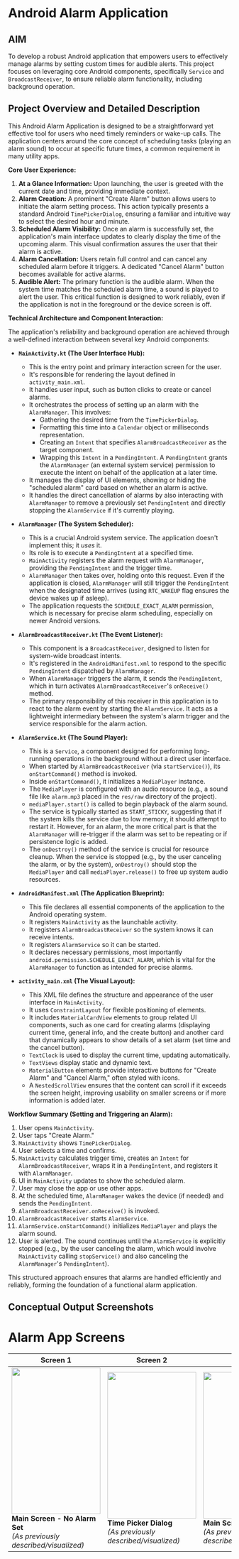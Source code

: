 # Android Alarm Application

## AIM
To develop a robust Android application that empowers users to effectively manage alarms by setting custom times for audible alerts. This project focuses on leveraging core Android components, specifically `Service` and `BroadcastReceiver`, to ensure reliable alarm functionality, including background operation.

## Project Overview and Detailed Description

This Android Alarm Application is designed to be a straightforward yet effective tool for users who need timely reminders or wake-up calls. The application centers around the core concept of scheduling tasks (playing an alarm sound) to occur at specific future times, a common requirement in many utility apps.

**Core User Experience:**

1.  **At a Glance Information:** Upon launching, the user is greeted with the current date and time, providing immediate context.
2.  **Alarm Creation:** A prominent "Create Alarm" button allows users to initiate the alarm setting process. This action typically presents a standard Android `TimePickerDialog`, ensuring a familiar and intuitive way to select the desired hour and minute.
3.  **Scheduled Alarm Visibility:** Once an alarm is successfully set, the application's main interface updates to clearly display the time of the upcoming alarm. This visual confirmation assures the user that their alarm is active.
4.  **Alarm Cancellation:** Users retain full control and can cancel any scheduled alarm before it triggers. A dedicated "Cancel Alarm" button becomes available for active alarms.
5.  **Audible Alert:** The primary function is the audible alarm. When the system time matches the scheduled alarm time, a sound is played to alert the user. This critical function is designed to work reliably, even if the application is not in the foreground or the device screen is off.

**Technical Architecture and Component Interaction:**

The application's reliability and background operation are achieved through a well-defined interaction between several key Android components:

*   **`MainActivity.kt` (The User Interface Hub):**
    *   This is the entry point and primary interaction screen for the user.
    *   It's responsible for rendering the layout defined in `activity_main.xml`.
    *   It handles user input, such as button clicks to create or cancel alarms.
    *   It orchestrates the process of setting up an alarm with the `AlarmManager`. This involves:
        *   Gathering the desired time from the `TimePickerDialog`.
        *   Formatting this time into a `Calendar` object or milliseconds representation.
        *   Creating an `Intent` that specifies `AlarmBroadcastReceiver` as the target component.
        *   Wrapping this `Intent` in a `PendingIntent`. A `PendingIntent` grants the `AlarmManager` (an external system service) permission to execute the intent on behalf of the application at a later time.
    *   It manages the display of UI elements, showing or hiding the "scheduled alarm" card based on whether an alarm is active.
    *   It handles the direct cancellation of alarms by also interacting with `AlarmManager` to remove a previously set `PendingIntent` and directly stopping the `AlarmService` if it's currently playing.

*   **`AlarmManager` (The System Scheduler):**
    *   This is a crucial Android system service. The application doesn't implement this; it *uses* it.
    *   Its role is to execute a `PendingIntent` at a specified time.
    *   `MainActivity` registers the alarm request with `AlarmManager`, providing the `PendingIntent` and the trigger time.
    *   `AlarmManager` then takes over, holding onto this request. Even if the application is closed, `AlarmManager` will still trigger the `PendingIntent` when the designated time arrives (using `RTC_WAKEUP` flag ensures the device wakes up if asleep).
    *   The application requests the `SCHEDULE_EXACT_ALARM` permission, which is necessary for precise alarm scheduling, especially on newer Android versions.

*   **`AlarmBroadcastReceiver.kt` (The Event Listener):**
    *   This component is a `BroadcastReceiver`, designed to listen for system-wide broadcast intents.
    *   It's registered in the `AndroidManifest.xml` to respond to the specific `PendingIntent` dispatched by `AlarmManager`.
    *   When `AlarmManager` triggers the alarm, it sends the `PendingIntent`, which in turn activates `AlarmBroadcastReceiver`'s `onReceive()` method.
    *   The primary responsibility of this receiver in this application is to react to the alarm event by starting the `AlarmService`. It acts as a lightweight intermediary between the system's alarm trigger and the service responsible for the alarm action.

*   **`AlarmService.kt` (The Sound Player):**
    *   This is a `Service`, a component designed for performing long-running operations in the background without a direct user interface.
    *   When started by `AlarmBroadcastReceiver` (via `startService()`), its `onStartCommand()` method is invoked.
    *   Inside `onStartCommand()`, it initializes a `MediaPlayer` instance.
    *   The `MediaPlayer` is configured with an audio resource (e.g., a sound file like `alarm.mp3` placed in the `res/raw` directory of the project).
    *   `mediaPlayer.start()` is called to begin playback of the alarm sound.
    *   The service is typically started as `START_STICKY`, suggesting that if the system kills the service due to low memory, it should attempt to restart it. However, for an alarm, the more critical part is that the `AlarmManager` will re-trigger if the alarm was set to be repeating or if persistence logic is added.
    *   The `onDestroy()` method of the service is crucial for resource cleanup. When the service is stopped (e.g., by the user canceling the alarm, or by the system), `onDestroy()` should stop the `MediaPlayer` and call `mediaPlayer.release()` to free up system audio resources.

*   **`AndroidManifest.xml` (The Application Blueprint):**
    *   This file declares all essential components of the application to the Android operating system.
    *   It registers `MainActivity` as the launchable activity.
    *   It registers `AlarmBroadcastReceiver` so the system knows it can receive intents.
    *   It registers `AlarmService` so it can be started.
    *   It declares necessary permissions, most importantly `android.permission.SCHEDULE_EXACT_ALARM`, which is vital for the `AlarmManager` to function as intended for precise alarms.

*   **`activity_main.xml` (The Visual Layout):**
    *   This XML file defines the structure and appearance of the user interface in `MainActivity`.
    *   It uses `ConstraintLayout` for flexible positioning of elements.
    *   It includes `MaterialCardView` elements to group related UI components, such as one card for creating alarms (displaying current time, general info, and the create button) and another card that dynamically appears to show details of a set alarm (set time and the cancel button).
    *   `TextClock` is used to display the current time, updating automatically.
    *   `TextViews` display static and dynamic text.
    *   `MaterialButton` elements provide interactive buttons for "Create Alarm" and "Cancel Alarm," often styled with icons.
    *   A `NestedScrollView` ensures that the content can scroll if it exceeds the screen height, improving usability on smaller screens or if more information is added later.

**Workflow Summary (Setting and Triggering an Alarm):**

1.  User opens `MainActivity`.
2.  User taps "Create Alarm."
3.  `MainActivity` shows `TimePickerDialog`.
4.  User selects a time and confirms.
5.  `MainActivity` calculates trigger time, creates an `Intent` for `AlarmBroadcastReceiver`, wraps it in a `PendingIntent`, and registers it with `AlarmManager`.
6.  UI in `MainActivity` updates to show the scheduled alarm.
7.  User may close the app or use other apps.
8.  At the scheduled time, `AlarmManager` wakes the device (if needed) and sends the `PendingIntent`.
9.  `AlarmBroadcastReceiver.onReceive()` is invoked.
10. `AlarmBroadcastReceiver` starts `AlarmService`.
11. `AlarmService.onStartCommand()` initializes `MediaPlayer` and plays the alarm sound.
12. User is alerted. The sound continues until the `AlarmService` is explicitly stopped (e.g., by the user canceling the alarm, which would involve `MainActivity` calling `stopService()` and also canceling the `AlarmManager`'s `PendingIntent`).

This structured approach ensures that alarms are handled efficiently and reliably, forming the foundation of a functional alarm application.

## Conceptual Output Screenshots

# Alarm App Screens

| Screen 1  | Screen 2 | Screen 3 |
|----------|----------|----------|
| <img src="https://github.com/user-attachments/assets/cabf9136-1e06-4b59-886d-3fdeef642d03" width="200" height="330"/><br>**Main Screen - No Alarm Set**<br>*(As previously described/visualized)* | <img src="https://github.com/user-attachments/assets/b04fe0bc-46f7-4ca0-a2a9-163c09f7a44b" width="200" height="330"/><br>**Time Picker Dialog**<br>*(As previously described/visualized)* | <img src="https://github.com/user-attachments/assets/279b07a2-3018-4023-96f2-ccad39dd21be" width="200" height="330"/><br>**Main Screen - Alarm Set**<br>*(As previously described/visualized)* |





